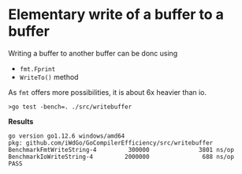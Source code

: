 # Elementary write of a buffer to a buffer

Writing a buffer to another buffer can be donc using
 - `fmt.Fprint`
 - `WriteTo()` method

As `fmt` offers more possibilities, it is about 6x heavier than io.

`>go test -bench=. ./src/writebuffer` 

**Results**

```
go version go1.12.6 windows/amd64
pkg: github.com/iWdGo/GoCompilerEfficiency/src/writebuffer
BenchmarkFmtWriteString-4         300000              3801 ns/op
BenchmarkIoWriteString-4         2000000               688 ns/op
PASS
```
 